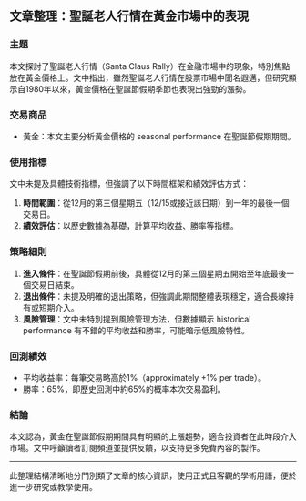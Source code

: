 ## 文章整理：聖誕老人行情在黃金市場中的表現

### 主題  
本文探討了聖誕老人行情（Santa Claus Rally）在金融市場中的現象，特別焦點放在黃金價格上。文中指出，雖然聖誕老人行情在股票市場中聞名遐邁，但研究顯示自1980年以來，黃金價格在聖誕節假期季節也表現出強勁的漲勢。

### 交易商品  
- 黃金：本文主要分析黃金價格的 seasonal performance 在聖誕節假期期間。  

### 使用指標  
文中未提及具體技術指標，但強調了以下時間框架和績效評估方式：  
1. **時間範圍**：從12月的第三個星期五（12/15或接近該日期）到一年的最後一個交易日。  
2. **績效評估**：以歷史數據為基礎，計算平均收益、勝率等指標。

### 策略細則  
1. **進入條件**：在聖誕節假期前後，具體從12月的第三個星期五開始至年底最後一個交易日結束。  
2. **退出條件**：未提及明確的退出策略，但強調此期間整體表現穩定，適合長線持有或短期介入。  
3. **風險管理**：文中未特別提到風險管理方法，但數據顯示 historical performance 有不錯的平均收益和勝率，可能暗示低風險特性。

### 回測績效  
- 平均收益率：每筆交易略高於1%（approximately +1% per trade）。  
- 勝率：65%，即歷史回測中約65%的概率本次交易盈利。  

### 結論  
本文認為，黃金在聖誕節假期期間具有明顯的上漲趨勢，適合投資者在此時段介入市場。文中呼籲讀者訂閱頻道並提供反饋，以支持更多免費內容的製作。

---

此整理結構清晰地分門別類了文章的核心資訊，使用正式且客觀的學術用語，便於進一步研究或教學使用。
